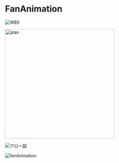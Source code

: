 # FanAnimation



![WBS](https://user-images.githubusercontent.com/68851544/183114189-efd880ed-060e-406e-b2b1-00ac28e73a6d.png)

<img width="362" alt="plan" src="https://user-images.githubusercontent.com/68851544/183114250-e1835de7-5688-4cd5-8218-33866656129d.png">

![アロー図](https://user-images.githubusercontent.com/68851544/183114287-260c060d-82d5-47f6-967a-83d74e34ed72.png)

![fanAnimation](https://user-images.githubusercontent.com/68851544/183114307-7f882de0-f808-441f-aecc-423e1805dcf7.png)

